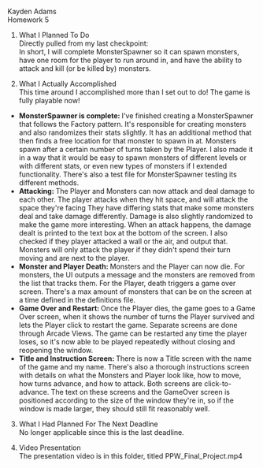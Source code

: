 Kayden Adams <br>
Homework 5

1. What I Planned To Do <br>
Directly pulled from my last checkpoint:<br>
In short, I will complete MonsterSpawner so it can spawn monsters, have one room for the player to run around in, and have the ability to attack and kill (or be killed by) monsters.<br>


2. What I Actually Accomplished <br>
This time around I accomplished more than I set out to do! The game is fully playable now!
- <b>MonsterSpawner is complete: </b> I've finished creating a MonsterSpawner that follows the Factory pattern. It's responsible for creating monsters and also randomizes their stats slightly. It has an additional method that then finds a free location for that monster to spawn in at. Monsters spawn after a certain number of turns taken by the Player. I also made it in a way that it would be easy to spawn monsters of different levels or with different stats, or even new types of monsters if I extended functionality. There's also a test file for MonsterSpawner testing its different methods.
- <b>Attacking: </b> The Player and Monsters can now attack and deal damage to each other. The player attacks when they hit space, and will attack the space they're facing They have differing stats that make some monsters deal and take damage differently. Damage is also slightly randomized to make the game more interesting. When an attack happens, the damage dealt is printed to the text box at the bottom of the screen. I also checked if they player attacked a wall or the air, and output that. Monsters will only attack the player if they didn't spend their turn moving and are next to the player.
- <b>Monster and Player Death: </b> Monsters and the Player can now die. For monsters, the UI outputs a message and the monsters are removed from the list that tracks them. For the Player, death triggers a game over screen. There's a max amount of monsters that can be on the screen at a time defined in the definitions file.
- <b> Game Over and Restart: </b> Once the Player dies, the game goes to a Game Over screen, when it shows the number of turns the Player survived and lets the Player click to restart the game. Separate screens are done through Arcade Views. The game can be restarted any time the player loses, so it's now able to be played repeatedly without closing and reopening the window.
- <b> Title and Instruction Screen: </b> There is now a Title screen with the name of the game and my name. There's also a thorough instructions screen with details on what the Monsters and Player look like, how to move, how turns advance, and how to attack. Both screens are click-to-advance. The text on these screens and the GameOver screen is positioned according to the size of the window they're in, so if the window is made larger, they should still fit reasonably well. 

3. What I Had Planned For The Next Deadline <br>
No longer applicable since this is the last deadline.

4. Video Presentation <br>
The presentation video is in this folder, titled PPW_Final_Project.mp4
